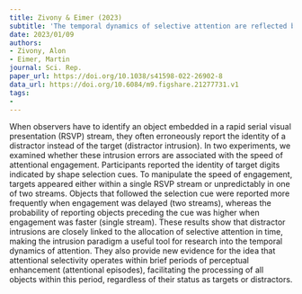 ```yaml
---
title: Zivony & Eimer (2023)
subtitle: 'The temporal dynamics of selective attention are reflected by distractor intrusions'
date: 2023/01/09
authors:
- Zivony, Alon
- Eimer, Martin
journal: Sci. Rep.
paper_url: https://doi.org/10.1038/s41598-022-26902-8
data_url: https://doi.org/10.6084/m9.figshare.21277731.v1
tags:
- 
---
```


When observers have to identify an object embedded in a rapid serial visual presentation (RSVP) stream, they often erroneously report the identity of a distractor instead of the target (distractor intrusion). In two experiments, we examined whether these intrusion errors are associated with the speed of attentional engagement. Participants reported the identity of target digits indicated by shape selection cues. To manipulate the speed of engagement, targets appeared either within a single RSVP stream or unpredictably in one of two streams. Objects that followed the selection cue were reported more frequently when engagement was delayed (two streams), whereas the probability of reporting objects preceding the cue was higher when engagement was faster (single stream). These results show that distractor intrusions are closely linked to the allocation of selective attention in time, making the intrusion paradigm a useful tool for research into the temporal dynamics of attention. They also provide new evidence for the idea that attentional selectivity operates within brief periods of perceptual enhancement (attentional episodes), facilitating the processing of all objects within this period, regardless of their status as targets or distractors.
